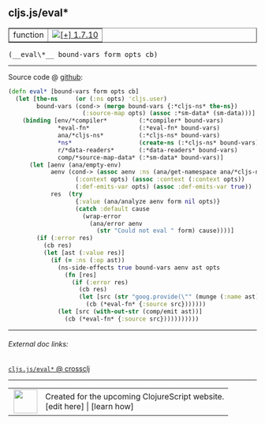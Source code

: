 ## cljs.js/eval\*



 <table border="1">
<tr>
<td>function</td>
<td><a href="https://github.com/cljsinfo/cljs-api-docs/tree/1.7.10"><img valign="middle" alt="[+] 1.7.10" title="Added in 1.7.10" src="https://img.shields.io/badge/+-1.7.10-lightgrey.svg"></a> </td>
</tr>
</table>


 <samp>
(__eval\*__ bound-vars form opts cb)<br>
</samp>

---







Source code @ [github](https://github.com/clojure/clojurescript/blob/r1.7.10/src/main/cljs/cljs/js.cljs#L464-L495):

```clj
(defn eval* [bound-vars form opts cb]
  (let [the-ns     (or (:ns opts) 'cljs.user)
        bound-vars (cond-> (merge bound-vars {:*cljs-ns* the-ns})
                     (:source-map opts) (assoc :*sm-data* (sm-data)))]
    (binding [env/*compiler*         (:*compiler* bound-vars)
              *eval-fn*              (:*eval-fn* bound-vars)
              ana/*cljs-ns*          (:*cljs-ns* bound-vars)
              *ns*                   (create-ns (:*cljs-ns* bound-vars))
              r/*data-readers*       (:*data-readers* bound-vars)
              comp/*source-map-data* (:*sm-data* bound-vars)]
      (let [aenv (ana/empty-env)
            aenv (cond-> (assoc aenv :ns (ana/get-namespace ana/*cljs-ns*))
                   (:context opts) (assoc :context (:context opts))
                   (:def-emits-var opts) (assoc :def-emits-var true))
            res  (try
                   {:value (ana/analyze aenv form nil opts)}
                   (catch :default cause
                     (wrap-error
                       (ana/error aenv
                         (str "Could not eval " form) cause))))]
        (if (:error res)
          (cb res)
          (let [ast (:value res)]
            (if (= :ns (:op ast))
              (ns-side-effects true bound-vars aenv ast opts
                (fn [res]
                  (if (:error res)
                    (cb res)
                    (let [src (str "goog.provide(\"" (munge (:name ast)) "\")")]
                      (cb (*eval-fn* {:source src}))))))
              (let [src (with-out-str (comp/emit ast))]
                (cb (*eval-fn* {:source src}))))))))))
```

<!--
Repo - tag - source tree - lines:

 <pre>
clojurescript @ r1.7.10
└── src
    └── main
        └── cljs
            └── cljs
                └── <ins>[js.cljs:464-495](https://github.com/clojure/clojurescript/blob/r1.7.10/src/main/cljs/cljs/js.cljs#L464-L495)</ins>
</pre>

-->

---



###### External doc links:

[`cljs.js/eval*` @ crossclj](http://crossclj.info/fun/cljs.js.cljs/eval*.html)<br>

---

 <table>
<tr><td>
<img valign="middle" align="right" width="48px" src="http://i.imgur.com/Hi20huC.png">
</td><td>
Created for the upcoming ClojureScript website.<br>
[edit here] | [learn how]
</td></tr></table>

[edit here]:https://github.com/cljsinfo/cljs-api-docs/blob/master/cljsdoc/cljs.js_evalSTAR.cljsdoc
[learn how]:https://github.com/cljsinfo/cljs-api-docs/wiki/cljsdoc-files

<!--

This information was too distracting to show to readers, but I'll leave it
commented here since it is helpful to:

- pretty-print the data used to generate this document
- and show how to retrieve that data



The API data for this symbol:

```clj
{:ns "cljs.js",
 :name "eval*",
 :type "function",
 :signature ["[bound-vars form opts cb]"],
 :source {:code "(defn eval* [bound-vars form opts cb]\n  (let [the-ns     (or (:ns opts) 'cljs.user)\n        bound-vars (cond-> (merge bound-vars {:*cljs-ns* the-ns})\n                     (:source-map opts) (assoc :*sm-data* (sm-data)))]\n    (binding [env/*compiler*         (:*compiler* bound-vars)\n              *eval-fn*              (:*eval-fn* bound-vars)\n              ana/*cljs-ns*          (:*cljs-ns* bound-vars)\n              *ns*                   (create-ns (:*cljs-ns* bound-vars))\n              r/*data-readers*       (:*data-readers* bound-vars)\n              comp/*source-map-data* (:*sm-data* bound-vars)]\n      (let [aenv (ana/empty-env)\n            aenv (cond-> (assoc aenv :ns (ana/get-namespace ana/*cljs-ns*))\n                   (:context opts) (assoc :context (:context opts))\n                   (:def-emits-var opts) (assoc :def-emits-var true))\n            res  (try\n                   {:value (ana/analyze aenv form nil opts)}\n                   (catch :default cause\n                     (wrap-error\n                       (ana/error aenv\n                         (str \"Could not eval \" form) cause))))]\n        (if (:error res)\n          (cb res)\n          (let [ast (:value res)]\n            (if (= :ns (:op ast))\n              (ns-side-effects true bound-vars aenv ast opts\n                (fn [res]\n                  (if (:error res)\n                    (cb res)\n                    (let [src (str \"goog.provide(\\\"\" (munge (:name ast)) \"\\\")\")]\n                      (cb (*eval-fn* {:source src}))))))\n              (let [src (with-out-str (comp/emit ast))]\n                (cb (*eval-fn* {:source src}))))))))))",
          :title "Source code",
          :repo "clojurescript",
          :tag "r1.7.10",
          :filename "src/main/cljs/cljs/js.cljs",
          :lines [464 495]},
 :full-name "cljs.js/eval*",
 :full-name-encode "cljs.js_evalSTAR",
 :history [["+" "1.7.10"]]}

```

Retrieve the API data for this symbol:

```clj
;; from Clojure REPL
(require '[clojure.edn :as edn])
(-> (slurp "https://raw.githubusercontent.com/cljsinfo/cljs-api-docs/catalog/cljs-api.edn")
    (edn/read-string)
    (get-in [:symbols "cljs.js/eval*"]))
```

-->
